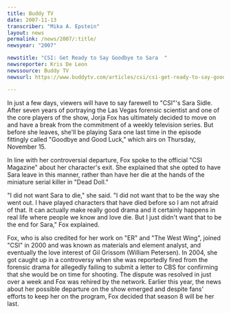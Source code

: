```yaml
---
title: Buddy TV
date: 2007-11-13
transcriber: "Mika A. Epstein"
layout: news
permalink: /news/2007/:title/
newsyear: "2007"

newstitle: "CSI: Get Ready to Say Goodbye to Sara  "
newsreporter: Kris De Leon
newssource: Buddy TV
newsurl: https://www.buddytv.com/articles/csi/csi-get-ready-to-say-goodbye-t-13679.aspx

---
```


In just a few days, viewers will have to say farewell to "CSI"'s Sara Sidle. After seven years of portraying the Las Vegas forensic scientist and one of the core players of the show, Jorja Fox has ultimately decided to move on and have a break from the commitment of a weekly television series. But before she leaves, she'll be playing Sara one last time in the episode fittingly called "Goodbye and Good Luck," which airs on Thursday, November 15.

In line with her controversial departure, Fox spoke to the official "CSI Magazine" about her character's exit. She explained that she opted to have Sara leave in this manner, rather than have her die at the hands of the miniature serial killer in "Dead Doll."

"I did not want Sara to die," she said. "I did not want that to be the way she went out. I have played characters that have died before so I am not afraid of that. It can actually make really good drama and it certainly happens in real life where people we know and love die. But I just didn't want that to be the end for Sara," Fox explained.

Fox, who is also credited for her work on "ER" and "The West Wing", joined "CSI" in 2000 and was known as materials and element analyst, and eventually the love interest of Gil Grissom (William Petersen). In 2004, she got caught up in a controversy when she was reportedly fired from the forensic drama for allegedly failing to submit a letter to CBS for confirming that she would be on time for shooting. The dispute was resolved in just over a week and Fox was rehired by the network. Earlier this year, the news about her possible departure on the show emerged and despite fans' efforts to keep her on the program, Fox decided that season 8 will be her last.
